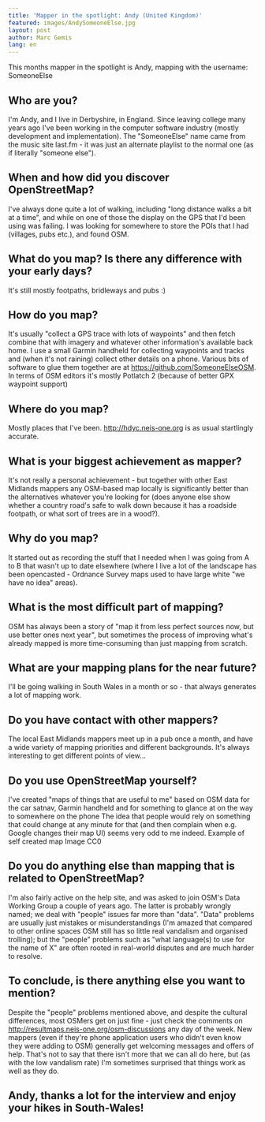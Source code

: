 ```yaml
---
title: 'Mapper in the spotlight: Andy (United Kingdom)'
featured: images/AndySomeoneElse.jpg
layout: post
author: Marc Gemis
lang: en
---
```


This months mapper in the spotlight is Andy, mapping with the username: SomeoneElse

## Who are you?

I'm Andy, and I live in Derbyshire, in England. Since leaving college many years ago I've been working in the computer software industry (mostly development and implementation). The "SomeoneElse" name came from the music site last.fm - it was just an alternate playlist to the normal one (as if literally "someone else").

## When and how did you discover OpenStreetMap?

I've always done quite a lot of walking, including "long distance walks a bit at a time", and while on one of those the display on the GPS that I'd been using was failing. I was looking for somewhere to store the POIs that I had (villages, pubs etc.), and found OSM.

## What do you map? Is there any difference with your early days?

It's still mostly footpaths, bridleways and pubs :)

## How do you map?

It's usually "collect a GPS trace with lots of waypoints" and then fetch combine that with imagery and whatever other information's available back home. I use a small Garmin handheld for collecting waypoints and tracks and (when it's not raining) collect other details on a phone. Various bits of software to glue them together are at https://github.com/SomeoneElseOSM. In terms of OSM editors it's mostly Potlatch 2 (because of better GPX waypoint support)

## Where do you map?

Mostly places that I've been. http://hdyc.neis-one.org is as usual startlingly accurate.

## What is your biggest achievement as mapper?

It's not really a personal achievement - but together with other East Midlands mappers any OSM-based map locally is significantly better than the alternatives whatever you're looking for (does anyone else show whether a country road's safe to walk down because it has a roadside footpath, or what sort of trees are in a wood?).

## Why do you map?

It started out as recording the stuff that I needed when I was going from A to B that wasn't up to date elsewhere (where I live a lot of the landscape has been opencasted - Ordnance Survey maps used to have large white "we have no idea" areas).

## What is the most difficult part of mapping?

OSM has always been a story of "map it from less perfect sources now, but use better ones next year", but sometimes the process of improving what's already mapped is more time-consuming than just mapping from scratch.

## What are your mapping plans for the near future?

I'll be going walking in South Wales in a month or so - that always generates a lot of mapping work.

## Do you have contact with other mappers?

The local East Midlands mappers meet up in a pub once a month, and have a wide variety of mapping priorities and different backgrounds. It's always interesting to get different points of view...

## Do you use OpenStreetMap yourself?

I've created "maps of things that are useful to me" based on OSM data for the car satnav, Garmin handheld and for something to glance at on the way to somewhere on the phone The idea that people would rely on something that could change at any minute for that (and then complain when e.g. Google changes their map UI) seems very odd to me indeed. Example of self created map Image CC0

## Do you do anything else than mapping that is related to OpenStreetMap?

I'm also fairly active on the help site, and was asked to join OSM's Data Working Group a couple of years ago. The latter is probably wrongly named; we deal with "people" issues far more than "data". "Data" problems are usually just mistakes or misunderstandings (I'm amazed that compared to other online spaces OSM still has so little real vandalism and organised trolling); but the "people" problems such as "what language(s) to use for the name of X" are often rooted in real-world disputes and are much harder to resolve.

## To conclude, is there anything else you want to mention?

Despite the "people" problems mentioned above, and despite the cultural differences, most OSMers get on just fine - just check the comments on http://resultmaps.neis-one.org/osm-discussions any day of the week. New mappers (even if they're phone application users who didn't even know they were adding to OSM) generally get welcoming messages and offers of help. That's not to say that there isn't more that we can all do here, but (as with the low vandalism rate) I'm sometimes surprised that things work as well as they do.

## Andy, thanks a lot for the interview and enjoy your hikes in South-Wales! 
